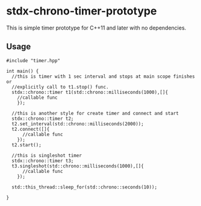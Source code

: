 # stdx-chrono-timer-prototype

This is simple timer prototype for C++11 and later with no dependencies. 

## Usage

```
#include "timer.hpp"

int main() {
  //this is timer with 1 sec interval and stops at main scope finishes or
  //explicitly call to t1.stop() func.
  stdx::chrono::timer t1(std::chrono::milliseconds(1000),[]{
    //callable func
    });
    
  //this is another style for create timer and connect and start
  stdx::chrono::timer t2;
  t2.set_interval(std::chrono::milliseconds(2000));
  t2.connect([]{
      //callable func
    });
  t2.start();
    
  //this is singleshot timer
  stdx::chrono::timer t3;
  t3.singleshot(std::chrono::milliseconds(1000),[]{
      //callable func
    });
      
  std::this_thread::sleep_for(std::chrono::seconds(10));
      
}
 
 ```
